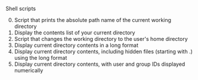 Shell scripts

0. Script that prints the absolute path name of the current working directory
1. Display the contents list of your current directory
2. Script that changes the working directory to the user's home directory
3. Display current directory contents in a long format
4. Display current directory contents, including hidden files (starting with .) using the long format
5. Display current directory contents, with user and group IDs displayed numerically
